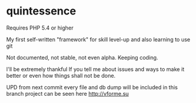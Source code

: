 # quintessence

Requires PHP 5.4 or higher

My first self-written "framework" for skill level-up and also learning to use git

Not documented, not stable, not even alpha. Keeping coding.

I'll be extremely thankful If you tell me about issues and ways to make it better or even how things shall not be done.

UPD
from next commit every file and db dump will be included in this branch
project can be seen here http://vforme.su
